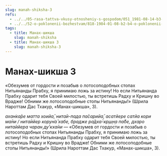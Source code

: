 ```yaml
---
slug: manah-shiksha-3
refs:
  - ../../05-rasa-tattva-vkusy-otnosheniy-s-gospodom/051_1981-08-14-b3-c1_sridharmj_madhura-rasa-iznachalnaja_i_osnovopolagajushhaja.md
  - ../../52-o-poklonenii-bozhestvam/818-1984-01-08-b2-b4-o-poklonenii-gaura-nitayu-radhe-krishne-i-mahaprabhu.md
tags:
  - title: Манах-шикша
    slug: manah-shiksha
  - title: Манах-шикша 3
    slug: manah-shiksha-3
---
```


# Манах-шикша 3

«Обезумев от гордости и позабыв о лотосоподобных стопах Нитьянанды Прабху, я принимаю ложь за истину! Но если Нитьянанда Прабху одарит тебя Своей милостью, ты встретишь Радху и Кришну во Врадже! Обними же лотосоподобные стопы Нитьянанды!» (Шрила Нароттам Дас Тхакур, «Манах-шикша», 3).

*ахан̇ка̄ре матта хоийа̄, нита̄и-пада па̄сарийа̄, асатйере сатйа кори ма̄ни / нита̄ийер корун̇а̄ хабе, брадже ра̄дха̄-кр̣ш̣н̣а па̄бе, дхаро нита̄ийера чаран̣ ду’кха̄ни* — «Обезумев от гордости и позабыв о лотосоподобных стопах Нитьянанды Прабху, я принимаю ложь за истину! Но если Нитьянанда Прабху одарит тебя Своей милостью, ты встретишь Радху и Кришну во Врадже! Обними же лотосоподобные стопы Нитьянанды!» (Шрила Нароттам Дас Тхакур, «Манах-шикша», 3).

